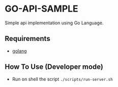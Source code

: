 # GO-API-SAMPLE

Simple api implementation using Go Language.

## Requirements
- [golang](https://golang.org/)

## How To Use (Developer mode)
- Run on shell the script ```./scripts/run-server.sh```
